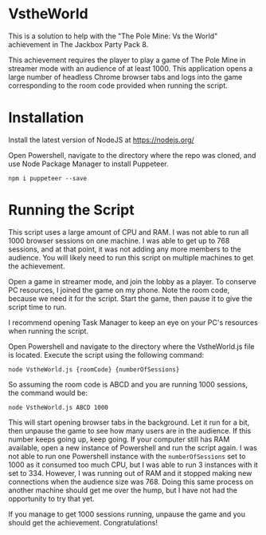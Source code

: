 # VstheWorld
This is a solution to help with the "The Pole Mine: Vs the World" achievement in The Jackbox Party Pack 8.

This achievement requires the player to play a game of The Pole Mine in streamer mode with an audience of at least 1000. This application opens a large number of headless Chrome browser tabs and logs into the game corresponding to the room code provided when running the script.

# Installation
Install the latest version of NodeJS at https://nodejs.org/

Open Powershell, navigate to the directory where the repo was cloned, and use Node Package Manager to install Puppeteer.
    
    npm i puppeteer --save

# Running the Script

This script uses a large amount of CPU and RAM. I was not able to run all 1000 browser sessions on one machine. I was able to get up to 768 sessions, and at that point, it was not adding any more members to the audience. You will likely need to run this script on multiple machines to get the achievement.

Open a game in streamer mode, and join the lobby as a player. To conserve PC resources, I joined the game on my phone. Note the room code, because we need it for the script. Start the game, then pause it to give the script time to run.

I recommend opening Task Manager to keep an eye on your PC's resources when running the script.

Open Powershell and navigate to the directory where the VstheWorld.js file is located. Execute the script using the following command:

    node VstheWorld.js {roomCode} {numberOfSessions}

So assuming the room code is ABCD and you are running 1000 sessions, the command would be:

    node VstheWorld.js ABCD 1000

This will start opening browser tabs in the background. Let it run for a bit, then unpause the game to see how many users are in the audience. If this number keeps going up, keep going. If your computer still has RAM available, open a new instance of Powershell and run the script again. I was not able to run one Powershell instance with the `numberOfSessions` set to 1000 as it consumed too much CPU, but I was able to run 3 instances with it set to 334. However, I was running out of RAM and it stopped making new connections when the audience size was 768. Doing this same process on another machine should get me over the hump, but I have not had the opportunity to try that yet.

If you manage to get 1000 sessions running, unpause the game and you should get the achievement. Congratulations!
